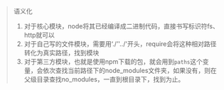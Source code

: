 > 语义化
>
> 1. 对于核心模块，node将其已经编译成二进制代码，直接书写标识符fs、http就可以
> 2. 对于自己写的文件模块，需要用‘./’'../'开头，require会将这种相对路径转化为真实路径，找到模块
> 3. 对于第三方模块，也就是使用npm下载的包，就会用到`paths`这个变量，会依次查找当前路径下的node_modules文件夹，如果没有，则在父级目录查找no_modules，一直到根目录下，找到为止。